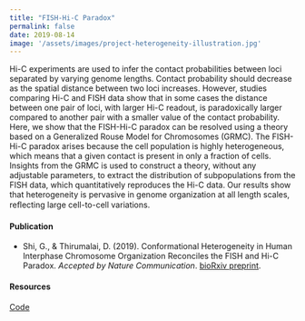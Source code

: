 ```yaml
---
title: "FISH-Hi-C Paradox"
permalink: false
date: 2019-08-14
image: '/assets/images/project-heterogeneity-illustration.jpg'
---
```


Hi-C experiments are used to infer the contact probabilities between loci separated by varying genome lengths. Contact probability should decrease as the spatial distance between two loci increases. However, studies comparing Hi-C and FISH data show that in some cases the distance between one pair of loci, with larger Hi-C readout, is paradoxically larger compared to another pair with a smaller value of the contact probability. Here, we show that the FISH-Hi-C paradox can be resolved using a theory based on a Generalized Rouse Model for Chromosomes (GRMC). The FISH-Hi-C paradox arises because the cell population is highly heterogeneous, which means that a given contact is present in only a fraction of cells. Insights from the GRMC is used to construct a theory, without any adjustable parameters, to extract the distribution of subpopulations from the FISH data, which quantitatively reproduces the Hi-C data. Our results show that heterogeneity is pervasive in genome organization at all length scales, reﬂecting large cell-to-cell variations.

#### Publication
* Shi, G., & Thirumalai, D. (2019). Conformational Heterogeneity in Human Interphase Chromosome Organization Reconciles the FISH and Hi-C Paradox. *Accepted by Nature Communication*. [bioRxiv preprint](https://www.biorxiv.org/content/10.1101/615120v3).

#### Resources
[Code](https://github.com/anyuzx/chromosome-heterogeneity-analysis)
